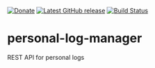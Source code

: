 [![Donate](https://img.shields.io/badge/-%E2%99%A5%20Donate-%23ff69b4)](https://hmlendea.go.ro/fund.html) [![Latest GitHub release](https://img.shields.io/github/v/release/hmlendea/personal-log-manager)](https://github.com/hmlendea/personal-log-manager/releases/latest) [![Build Status](https://github.com/hmlendea/personal-log-manager/actions/workflows/dotnet.yml/badge.svg)](https://github.com/hmlendea/personal-log-manager/actions/workflows/dotnet.yml)

# personal-log-manager
REST API for personal logs
